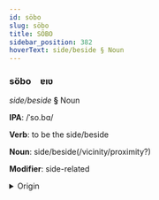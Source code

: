 ```yaml
---
id: söbo
slug: söbo
title: SÖBO
sidebar_position: 382
hoverText: side/beside § Noun
---
```


### söbo&emsp;<span kind="abugida">ɐıʋ</span>

*side/beside* **§** Noun

**IPA**: /ˈso.bɑ/

**Verb**: to be the side/beside

**Noun**: side/beside(/vicinity/proximity?)

**Modifier**: side-related

<details>
    <summary>Origin</summary>
    Japanese 側 soba [so̞ba̠]<br/>
    <em>Japonic Language Family</em>
</details>